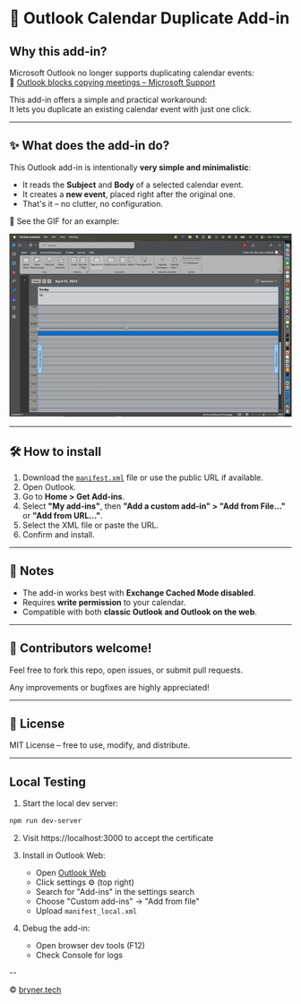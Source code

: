 # 📅 Outlook Calendar Duplicate Add-in

## Why this add-in?

Microsoft Outlook no longer supports duplicating calendar events:  
🔗 [Outlook blocks copying meetings – Microsoft Support](https://support.microsoft.com/en-us/office/outlook-blocks-copying-meetings-with-copying-meetings-is-not-supported-4baaa023-2199-4833-b7ac-d9f0715d50f1)

This add-in offers a simple and practical workaround:  
It lets you duplicate an existing calendar event with just one click.

---

## ✨ What does the add-in do?

This Outlook add-in is intentionally **very simple and minimalistic**:

- It reads the **Subject** and **Body** of a selected calendar event.
- It creates a **new event**, placed right after the original one.
- That's it – no clutter, no configuration.

📸 See the GIF for an example:

![til](./doc/Demo.gif)

---

## 🛠️ How to install

1. Download the [`manifest.xml`](https://raw.githubusercontent.com/Bry-Tech/dublicate-outlook-addin/refs/heads/main/manifest.xml?token=GHSAT0AAAAAAC5R5MALMFKX6FXXRIOVOR7SZ73PLKQ) file or use the public URL if available.
2. Open Outlook.
3. Go to **Home > Get Add-ins**.
4. Select **"My add-ins"**, then **"Add a custom add-in" > "Add from File..."** or **"Add from URL..."**.
5. Select the XML file or paste the URL.
6. Confirm and install.

---

## 📝 Notes

- The add-in works best with **Exchange Cached Mode disabled**.
- Requires **write permission** to your calendar.
- Compatible with both **classic Outlook and Outlook on the web**.

---

## 🤝 Contributors welcome!

Feel free to fork this repo, open issues, or submit pull requests.

Any improvements or bugfixes are highly appreciated!

---

## 📄 License

MIT License – free to use, modify, and distribute.

---

## Local Testing

1. Start the local dev server:
```bash
npm run dev-server
```

2. Visit https://localhost:3000 to accept the certificate

3. Install in Outlook Web:
   - Open [Outlook Web](https://aka.ms/olksideload)
   - Click settings ⚙️ (top right)
   - Search for "Add-ins" in the settings search
   - Choose "Custom add-ins" → "Add from file"
   - Upload `manifest_local.xml`

4. Debug the add-in:
   - Open browser dev tools (F12)
   - Check Console for logs


--

© [bryner.tech](https://www.bryner.tech)
